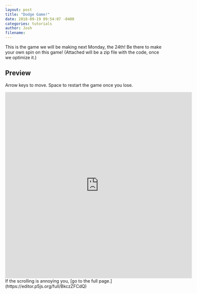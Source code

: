 ```yaml
---
layout: post
title: "Dodge Game!"
date: 2018-09-19 09:54:07 -0400
categories: tutorials
author: Josh
filename: 
---
```

This is the game we will be making next Monday, the 24th! Be there to make your own spin on this game! (Attached will be a zip file with the code, once we optimize it.)

## Preview
Arrow keys to move.
Space to restart the game once you lose.
<iframe height="600" width="600" style="border:none;padding:0;" src="https://editor.p5js.org/embed/BkczZFCdQ"></iframe>
If the scrolling is annoying you, [go to the full page.](https://editor.p5js.org/full/BkczZFCdQ)
